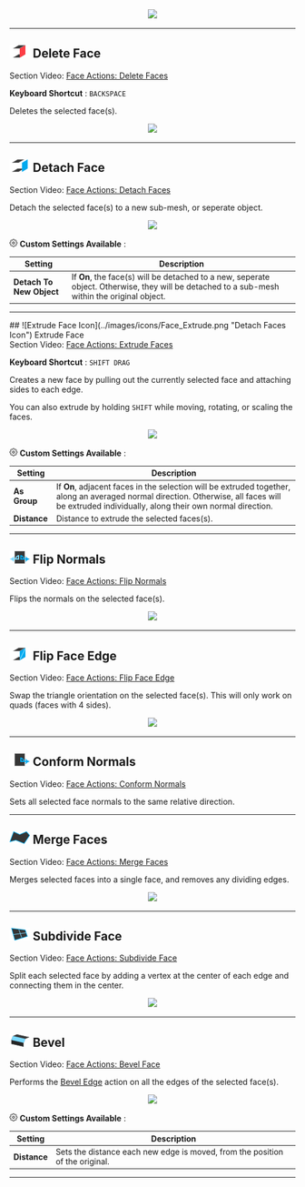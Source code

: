 <div style="text-align:center">
<img src="../../images/Toolbar_FaceActions.png">
</div>

---

## ![Delete Face Icon](../images/icons/Face_Delete.png "Delete Faces Icon") Delete Face

<div class="video-link">
Section Video: <a href="https://youtu.be/Iy6RBaKB9jU?list=PLrJfHfcFkLM-b6_N-musBp4MFaEnxpF6y">Face Actions: Delete Faces</a>
</div>

**Keyboard Shortcut** : `BACKSPACE`

Deletes the selected face(s).

<div style="text-align:center">
<img src="../../images/DeleteFace_Example.png">
</div>

---

## ![Detach Face Icon](../images/icons/Face_Detach.png "Detach Faces Icon") Detach Face

<div class="video-link">
Section Video: <a href="https://youtu.be/rqD8tQ3GOpA?list=PLrJfHfcFkLM-b6_N-musBp4MFaEnxpF6y">Face Actions: Detach Faces</a>
</div>

Detach the selected face(s) to a new sub-mesh, or seperate object.

<div style="text-align:center">
<img src="../../images/DetachFace_Example.png">
</div>

![Options Icon](../images/icons/options.png) **Custom Settings Available** :

Setting | Description
--- | ---
**Detach To New Object** | If **On**, the face(s) will be detached to a new, seperate object. Otherwise, they will be detached to a sub-mesh within the original object.

---

<a id="extrude">
## ![Extrude Face Icon](../images/icons/Face_Extrude.png "Detach Faces Icon") Extrude Face

<div class="video-link">
Section Video: <a href="https://youtu.be/5IcZd8aIS68?list=PLrJfHfcFkLM-b6_N-musBp4MFaEnxpF6y">Face Actions: Extrude Faces</a>
</div>

**Keyboard Shortcut** : `SHIFT DRAG`

Creates a new face by pulling out the currently selected face and attaching sides to each edge.

You can also extrude by holding `SHIFT` while moving, rotating, or scaling the faces.

<div style="text-align:center">
<img src="../../images/ExtrudeFace_Example.png">
</div>

![Options Icon](../images/icons/options.png) **Custom Settings Available** :

Setting | Description
--- | ---
**As Group** | If **On**, adjacent faces in the selection will be extruded together, along an averaged normal direction. Otherwise, all faces will be extruded individually, along their own normal direction.
**Distance** | Distance to extrude the selected faces(s).

---

## ![Flip Normals Icon](../images/icons/Face_FlipNormals.png "Flip Normals Icon") Flip Normals

<div class="video-link">
Section Video: <a href="https://youtu.be/RngRqt3L8H8?list=PLrJfHfcFkLM-b6_N-musBp4MFaEnxpF6y">Face Actions: Flip Normals</a>
</div>

Flips the normals on the selected face(s).

<div style="text-align:center">
<img src="../../images/FlipFaceNormals_Example.png">
</div>

---

## ![Flip Triangles Icon](../images/icons/Face_FlipTri.png "Flip Face Edge Icon") Flip Face Edge

<div class="video-link">
Section Video: <a href="https://youtu.be/ftIjv3tsTGc?list=PLrJfHfcFkLM-b6_N-musBp4MFaEnxpF6y">Face Actions: Flip Face Edge</a>
</div>

Swap the triangle orientation on the selected face(s). This will only work on quads (faces with 4 sides).

<div style="text-align:center">
<img src="../../images/FlipTri_Example.png">
</div>

---

## ![Conform Normals Icon](../images/icons/Face_ConformNormals.png "Conform Normals Icon") Conform Normals

<div class="video-link">
Section Video: <a href="https://youtu.be/a9T_xe4x2pU?list=PLrJfHfcFkLM-b6_N-musBp4MFaEnxpF6y">Face Actions: Conform Normals</a>
</div>

Sets all selected face normals to the same relative direction.

---

## ![Merge Faces Icon](../images/icons/Face_Merge.png "Merge Faces Icon") Merge Faces

<div class="video-link">
Section Video: <a href="https://youtu.be/fMUHuWUXnP8?list=PLrJfHfcFkLM-b6_N-musBp4MFaEnxpF6y">Face Actions: Merge Faces</a>
</div>

Merges selected faces into a single face, and removes any dividing edges.

<div style="text-align:center">
<img src="../../images/MergeFaces_Example.png">
</div>

---

## ![Subdivide Face Icon](../images/icons/Face_Subdivide.png "Subdivide Face Icon") Subdivide Face

<div class="video-link">
Section Video: <a href="https://youtu.be/jgH1MHB6p3w?list=PLrJfHfcFkLM-b6_N-musBp4MFaEnxpF6y">Face Actions: Subdivide Face</a>
</div>

Split each selected face by adding a vertex at the center of each edge and connecting them in the center.

<div style="text-align:center">
<img src="../../images/SubdivideFace_Example.png">
</div>

---

## ![Bevel Icon](../images/icons/Edge_Bevel.png "Bevel Icon") Bevel

<div class="video-link">
Section Video: <a href="https://youtu.be/2UbvKLQyDDc?list=PLrJfHfcFkLM-b6_N-musBp4MFaEnxpF6y">Face Actions: Bevel Face</a>
</div>

Performs the [Bevel Edge](edge/#bevel) action on all the edges of the selected face(s).

<div style="text-align:center">
<img src="../../images/BevelFace_Example.png">
</div>

![Options Icon](../images/icons/options.png) **Custom Settings Available** :

Setting | Description
--- | ---
**Distance** | Sets the distance each new edge is moved, from the position of the original.

---


